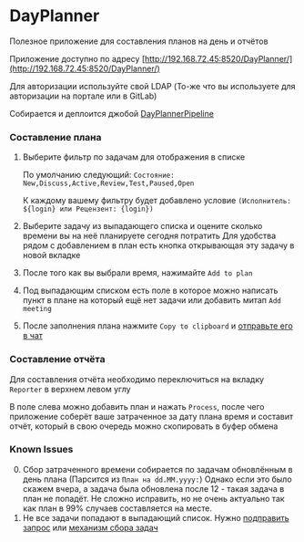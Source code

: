 # DayPlanner

Полезное приложение для составления планов на день и отчётов

Приложение доступно по адресу [http://192.168.72.45:8520/DayPlanner/](http://192.168.72.45:8520/DayPlanner/)

Для авторизации используйте свой LDAP (То-же что вы используете для авторизации на портале или в GitLab)

Собирается и деплоится джобой [DayPlannerPipeline](https://jenkins.protei.ru/view/all/job/qa/job/DayPlanner/job/DayPlannerPipeline/)

### Составление плана
1. Выберите фильтр по задачам для отображения в списке

    По умолчанию следующий: `Состояние: New,Discuss,Active,Review,Test,Paused,Open`
    
    К каждому вашему фильтру будет добавлено условие `(Исполнитель: ${login} или Рецензент: {login})`
2. Выберите задачу из выпадающего списка и оцените сколько времени вы на неё планируете сегодня потратить
    Для удобства рядом с добавлением в план есть кнопка открывающая эту задачу в новой вкладке
3. После того как вы выбрали время, нажимайте `Add to plan`
4. Под выпадающим списком есть поле в которое можно написать пункт в плане на который ещё нет задачи или добавить митап `Add meeting`

5. После заполнения плана нажмите `Copy to clipboard` и [отправьте его в чат](https://mattermost.protei.ru/qa/channels/qa_ui) 

### Составление отчёта

Для составления отчёта необходимо переключиться на вкладку `Reporter` в верхнем левом углу

В поле слева можно добавить план и нажать `Process`, после чего приложение соберёт ваше затраченное за дату плана время и составит отчёт,
 который в свою очередь можно скопировать в буфер обмена
 
 
 ### Known Issues
 
 0. Сбор затраченного времени собирается по задачам обновлённым в день плана (Парсится из `План на dd.MM.yyyy:`)
    Однако если это было скажем вчера, а задача была обновлена после 12 - такая задача в план не попадёт. 
    Не сложно исправить, но не очень актуально так как план в 99% случаев составляется на месте.
 1. Не все задачи попадают в выпадающий список. Нужно [подправить запрос](./src/main/java/ru/protei/dayPlanner/Utils/YoutrackRequests.java)
  или [механизм сбора задач](./src/main/java/ru/protei/dayPlanner/controller/ReporterRestController.java)